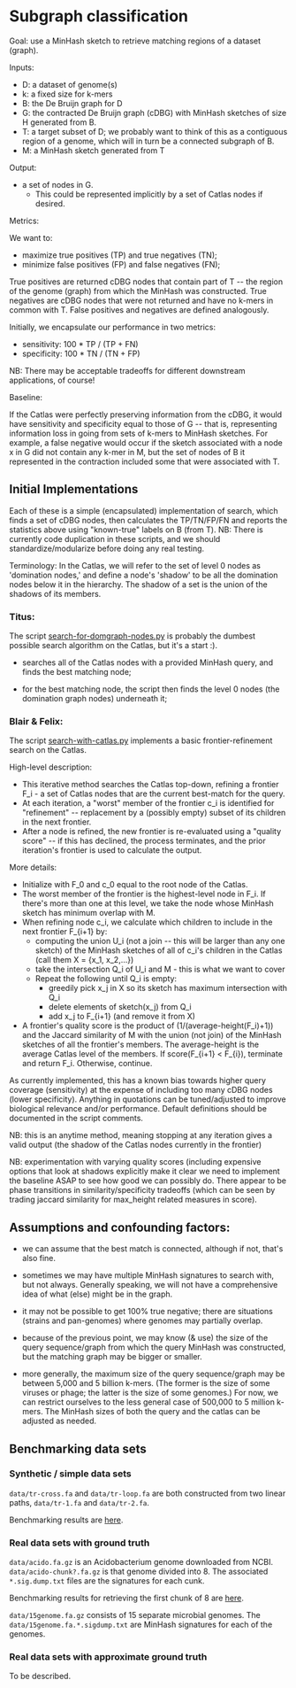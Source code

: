 # Subgraph classification

Goal: use a MinHash sketch to retrieve matching regions of a dataset (graph).

Inputs:

* D: a dataset of genome(s)
* k: a fixed size for k-mers 
* B: the De Bruijn graph for D
* G: the contracted De Bruijn graph (cDBG) with MinHash sketches of size H 
generated from B.
* T: a target subset of D; we probably want to think of this as a contiguous 
region of a genome, which will in turn be a connected subgraph of B.   
* M: a MinHash sketch generated from T 

Output:

* a set of nodes in G. 
	- This could be represented implicitly by a set of Catlas nodes if desired. 
 
Metrics:

We want to:

* maximize true positives (TP) and true negatives (TN);
* minimize false positives (FP) and false negatives (FN);

True positives are returned cDBG nodes that contain part of T -- the region 
of the genome (graph) from which the MinHash was constructed. True negatives 
are cDBG nodes that were not returned and have no k-mers in common with T. 
False positives and negatives are defined analogously. 

Initially, we encapsulate our performance in two metrics: 
* sensitivity: 100 * TP / (TP + FN)
* specificity: 100 * TN / (TN + FP)

NB: There may be acceptable tradeoffs for different downstream
applications, of course!
     

Baseline: 

If the Catlas were perfectly preserving information from the cDBG, it would have 
sensitivity and specificity equal to those of G -- that is, representing information 
loss in going from sets of k-mers to MinHash sketches. For example, a false negative
would occur if the sketch associated with a node x in G did not contain any k-mer in 
M, but the set of nodes of B it represented in the contraction included some that were
associated with T. 


## Initial Implementations

Each of these is a simple (encapsulated) implementation of search, which finds a set of cDBG nodes, 
then calculates the TP/TN/FP/FN and reports the statistics above using "known-true" labels on B (from T). 
NB: There is currently code duplication in these scripts, and we should 
standardize/modularize before doing any real testing.

Terminology: In the Catlas, we will refer to the set of level 0 nodes as 'domination nodes,' and 
define a node's 'shadow' to be all the domination nodes below it in the hierarchy. The shadow
of a set is the union of the shadows of its members. 

### Titus: 
The script
[search-for-domgraph-nodes.py](https://github.com/spacegraphcats/spacegraphcats/blob/master/search-for-domgraph-nodes.py)
is probably the dumbest possible search algorithm on the Catlas, but it's a start :).

* searches all of the Catlas nodes with a provided MinHash query, and
  finds the best matching node;

* for the best matching node, the script then finds the level 0
  nodes (the domination graph nodes) underneath it;

### Blair & Felix: 
The script
[search-with-catlas.py](https://github.com/spacegraphcats/spacegraphcats/blob/master/search-with-catlas.py)
implements a basic frontier-refinement search on the Catlas. 

High-level description: 

* This iterative method searches the Catlas top-down, refining a frontier 
F_i - a set of Catlas nodes that are the current best-match for the query. 
* At each iteration, a "worst" member of the frontier c_i is identified for 
"refinement" -- replacement by a (possibly empty) subset of its children in 
the next frontier. 
* After a node is refined, the new frontier is re-evaluated using a "quality score" 
-- if this has declined, the process terminates, and the prior iteration's frontier 
is used to calculate the output. 

More details: 

* Initialize with F_0 and c_0 equal to the root node of the Catlas. 
* The worst member of the frontier is the highest-level node in F_i. If there's more than one
at this level, we take the node whose MinHash sketch has minimum overlap with M.
* When refining node c_i, we calculate which children to include in the next frontier F_{i+1} by: 
	- computing the union U_i  (not a join -- this will be larger than any one sketch) 
of the MinHash sketches of all of c_i's children in the Catlas (call them X = {x_1, x_2,...}) 
	- take the intersection Q_i of U_i and M - this is what we want to cover
	- Repeat the following until Q_i is empty: 
		* greedily pick x_j in X so its sketch has maximum intersection with Q_i
		* delete elements of sketch(x_j) from Q_i
		* add x_j to F_{i+1} (and remove it from X)
* A frontier's quality score is the product of (1/(average-height(F_i)+1)) and the Jaccard similarity 
of M with the union (not join) of the MinHash sketches of all the frontier's members. The average-height 
is the average Catlas level of the members. If score(F_{i+1} < F_{i}), terminate and return F_i. Otherwise, continue.

As currently implemented, this has a known bias towards higher query coverage 
(sensitivity) at the expense of including too many cDBG nodes (lower specificity). 
Anything in quotations can be tuned/adjusted to improve biological relevance and/or 
performance. Default definitions should be documented in the script comments.

NB: this is an anytime method, meaning stopping at any iteration gives a valid output (the 
shadow of the Catlas nodes currently in the frontier)

NB: experimentation with varying quality scores (including expensive options that look at shadows explicitly
make it clear we need to implement the baseline ASAP to see how good we can possibly do. There appear to be 
phase transitions in similarity/specificity tradeoffs (which can be seen by trading jaccard similarity for max_height
related measures in score). 

## Assumptions and confounding factors:

* we can assume that the best match is connected, although if not, that's
  also fine.

* sometimes we may have multiple MinHash signatures to search with,
  but not always. Generally speaking, we will not have a comprehensive
  idea of what (else) might be in the graph.
  
* it may not be possible to get 100% true negative; there are
  situations (strains and pan-genomes) where genomes may partially
  overlap.
  
* because of the previous point, we may know (& use) the size of the
  query sequence/graph from which the query MinHash was constructed,
  but the matching graph may be bigger or smaller.
  
* more generally, the maximum size of the query sequence/graph may be
  between 5,000 and 5 billion k-mers.  (The former is the size of some
  viruses or phage; the latter is the size of some genomes.) For now,
  we can restrict ourselves to the less general case of 500,000 to 5
  million k-mers.  The MinHash sizes of both the query and the catlas
  can be adjusted as needed.


## Benchmarking data sets

### Synthetic / simple data sets

`data/tr-cross.fa` and `data/tr-loop.fa` are both constructed from two
linear paths, `data/tr-1.fa` and `data/tr-2.fa`.

Benchmarking results are [here](https://github.com/spacegraphcats/spacegraphcats/blob/master/doc/benchmark-tr-cross.ipynb).

### Real data sets with ground truth

`data/acido.fa.gz` is an Acidobacterium genome downloaded from NCBI.
`data/acido-chunk?.fa.gz` is that genome divided into 8.  The associated
`*.sig.dump.txt` files are the signatures for each cunk.

Benchmarking results for retrieving the first chunk of 8 are
[here](https://github.com/spacegraphcats/spacegraphcats/blob/master/doc/benchmark-acido-chunks.ipynb).

`data/15genome.fa.gz` consists of 15 separate microbial genomes.  The
`data/15genome.fa.*.sigdump.txt` are MinHash signatures for each of
the genomes.

### Real data sets with approximate ground truth

To be described.
